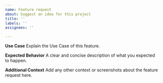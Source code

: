 ```yaml
---
name: Feature request
about: Suggest an idea for this project
title: ''
labels: ''
assignees: ''

---
```


**Use Case**
Explain the Use Case of this feature.

**Expected Behavior**
A clear and concise description of what you expected to happen.

**Additional Context**
Add any other context or screenshots about the feature request here.
